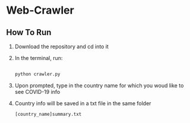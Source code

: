 # Web-Crawler

## How To Run
1. Download the repository and cd into it

2. In the terminal, run: 
   ```bash

   python crawler.py 
   ```

3. Upon prompted, type in the country name for which you woud like to see COVID-19 info 
   
4. Country info will be saved in a txt file in the same folder
   ```bash
   [country_name]summary.txt
   ```
